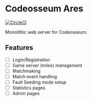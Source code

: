 # Codeosseum Ares

[![CircleCI](https://circleci.com/gh/codeosseum/ares.svg?style=svg)](https://circleci.com/gh/codeosseum/ares)

Monolithic web server for Codeosseum.

## Features

  - [ ] Login/Registration
  - [ ] Game server (miles) management
  - [ ] Matchmaking
  - [ ] Match event handling
  - [ ] Fault Seeding mode setup
  - [ ] Statistics pages
  - [ ] Admin pages
